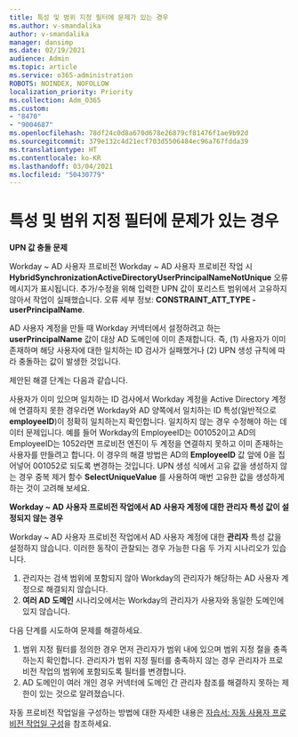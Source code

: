```yaml
---
title: 특성 및 범위 지정 필터에 문제가 있는 경우
ms.author: v-smandalika
author: v-smandalika
manager: dansimp
ms.date: 02/19/2021
audience: Admin
ms.topic: article
ms.service: o365-administration
ROBOTS: NOINDEX, NOFOLLOW
localization_priority: Priority
ms.collection: Adm_O365
ms.custom:
- "8470"
- "9004687"
ms.openlocfilehash: 78df24c0d8a670d678e26879cf81476f1ae9b92d
ms.sourcegitcommit: 379e132c4d21ecf703d5506484ec96a767fdda39
ms.translationtype: HT
ms.contentlocale: ko-KR
ms.lasthandoff: 03/04/2021
ms.locfileid: "50430779"
---
```

# <a name="problem-with-attribute-and-scoping-filter"></a>특성 및 범위 지정 필터에 문제가 있는 경우

**UPN 값 충돌 문제**

Workday ~ AD 사용자 프로비전 Workday ~ AD 사용자 프로비전 작업 시 **HybridSynchronizationActiveDirectoryUserPrincipalNameNotUnique** 오류 메시지가 표시됩니다. 추가/수정을 위해 입력한 UPN 값이 포리스트 범위에서 고유하지 않아서 작업이 실패했습니다. 오류 세부 정보: **CONSTRAINT_ATT_TYPE - userPrincipalName**.

AD 사용자 계정을 만들 때 Workday 커넥터에서 설정하려고 하는 **userPrincipalName** 값이 대상 AD 도메인에 이미 존재합니다. 즉, (1) 사용자가 이미 존재하며 해당 사용자에 대한 일치하는 ID 검사가 실패했거나 (2) UPN 생성 규칙에 따라 충돌하는 값이 발생한 것입니다.

제안된 해결 단계는 다음과 같습니다.

사용자가 이미 있으며 일치하는 ID 검사에서 Workday 계정을 Active Directory 계정에 연결하지 못한 경우라면 Workday와 AD 양쪽에서 일치하는 ID 특성(일반적으로 **employeeID**)이 정확히 일치하는지 확인합니다. 일치하지 않는 경우 수정해야 하는 데이터 문제입니다. 예를 들어 Workday의 EmployeeID는 001052이고 AD의 EmployeeID는 1052라면 프로비전 엔진이 두 계정을 연결하지 못하고 이미 존재하는 사용자를 만들려고 합니다. 이 경우의 해결 방법은 AD의 **EmployeeID** 값 앞에 0을 집어넣어 001052로 되도록 변경하는 것입니다.
UPN 생성 식에서 고유 값을 생성하지 않는 경우 중복 제거 함수 **SelectUniqueValue** 를 사용하여 매번 고유한 값을 생성하게 하는 것이 고려해 보세요.

**Workday ~ AD 사용자 프로비전 작업에서 AD 사용자 계정에 대한 관리자 특성 값이 설정되지 않는 경우**

Workday ~ AD 사용자 프로비전 작업에서 AD 사용자 계정에 대한 **관리자** 특성 값을 설정하지 않습니다. 이러한 동작이 관찰되는 경우 가능한 다음 두 가지 시나리오가 있습니다.

1. 관리자는 검색 범위에 포함되지 않아 Workday의 관리자가 해당하는 AD 사용자 계정으로 해결되지 않습니다.
2. **여러 AD 도메인** 시나리오에서는 Workday의 관리자가 사용자와 동일한 도메인에 있지 않습니다.

다음 단계를 시도하여 문제를 해결하세요.

1. 범위 지정 필터를 정의한 경우 먼저 관리자가 범위 내에 있으며 범위 지정 절을 충족하는지 확인합니다. 관리자가 범위 지정 필터를 충족하지 않는 경우 관리자가 프로비전 작업의 범위에 포함되도록 필터를 변경합니다.
2. AD 도메인이 여러 개인 경우 커넥터에 도메인 간 관리자 참조를 해결하지 못하는 제한이 있는 것으로 알려졌습니다.

자동 프로비전 작업일을 구성하는 방법에 대한 자세한 내용은 [자습서: 자동 사용자 프로비전 작업일 구성](https://docs.microsoft.com/azure/active-directory/saas-apps/workday-inbound-tutorial)을 참조하세요.













